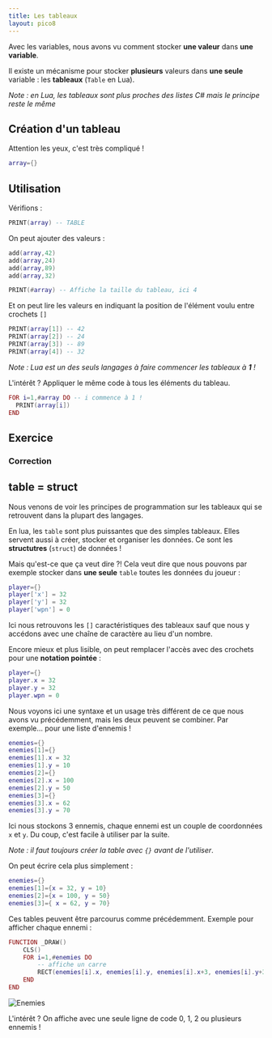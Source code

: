 ```yaml
---
title: Les tableaux
layout: pico8
---
```


Avec les variables, nous avons vu comment stocker **une valeur** dans **une variable**.

Il existe un mécanisme pour stocker **plusieurs** valeurs dans **une seule** variable : les **tableaux** (`Table` en Lua).

*Note : en Lua, les tableaux sont plus proches des listes C# mais le principe reste le même*

## Création d'un tableau

Attention les yeux, c'est très compliqué !

```lua
array={}
```

## Utilisation

Vérifions :

```lua
PRINT(array) -- TABLE
```

On peut ajouter des valeurs :

```lua
add(array,42)
add(array,24)
add(array,89)
add(array,32)

PRINT(#array) -- Affiche la taille du tableau, ici 4
```

Et on peut lire les valeurs en indiquant la position de l'élément voulu entre crochets `[]`

```lua
PRINT(array[1]) -- 42
PRINT(array[2]) -- 24
PRINT(array[3]) -- 89
PRINT(array[4]) -- 32
```

*Note : Lua est un des seuls langages à faire commencer les tableaux à __1__ !*

L'intérêt ? Appliquer le même code à tous les éléments du tableau.

```lua
FOR i=1,#array DO -- i commence à 1 !
  PRINT(array[i])
END
```

## Exercice

### Correction

## table = struct

Nous venons de voir les principes de programmation sur les tableaux qui se retrouvent dans la plupart des langages.

En lua, les `table` sont plus puissantes que des simples tableaux. Elles servent aussi à créer, stocker et organiser les données. Ce sont les **structutres** (`struct`) de données !

Mais qu'est-ce que ça veut dire ?!
Cela veut dire que nous pouvons par exemple stocker dans **une seule** `table` toutes les données du joueur :

```lua
player={}
player['x'] = 32
player['y'] = 32
player['wpn'] = 0
```

Ici nous retrouvons les `[]` caractéristiques des tableaux sauf que nous y accédons avec une chaîne de caractère au lieu d'un nombre.

Encore mieux et plus lisible, on peut remplacer l'accès avec des crochets pour une **notation pointée** :

```lua
player={}
player.x = 32
player.y = 32
player.wpn = 0
```

Nous voyons ici une syntaxe et un usage très différent de ce que nous avons vu précédemment, mais les deux peuvent se combiner.
Par exemple... pour une liste d'ennemis !

```lua
enemies={}
enemies[1]={}
enemies[1].x = 32
enemies[1].y = 10
enemies[2]={}
enemies[2].x = 100
enemies[2].y = 50
enemies[3]={}
enemies[3].x = 62
enemies[3].y = 70
```

Ici nous stockons 3 ennemis, chaque ennemi est un couple de coordonnées `x` et `y`. Du coup, c'est facile à utiliser par la suite.

*Note : il faut toujours créer la table avec `{}` avant de l'utiliser*.

On peut écrire cela plus simplement :

```lua
enemies={}
enemies[1]={x = 32, y = 10}
enemies[2]={x = 100, y = 50}
enemies[3]={ x = 62, y = 70}
```

Ces tables peuvent être parcourus comme précédemment. Exemple pour afficher chaque ennemi :

```lua
FUNCTION _DRAW()
	CLS()
	FOR i=1,#enemies DO
		-- affiche un carre
		RECT(enemies[i].x, enemies[i].y, enemies[i].x+3, enemies[i].y+3, 8)
	END
END
```

![Enemies](./imgs/enemies.png)

L'intérêt ? On affiche avec une seule ligne de code 0, 1, 2 ou plusieurs ennemis !
